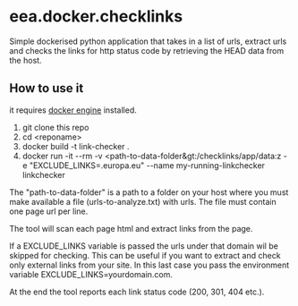 # eea.docker.checklinks

Simple dockerised python application that takes in a list of urls, extract urls and checks the links for http status code by
retrieving the HEAD data from the host.

## How to use it

it requires [docker engine](https://docs.docker.com/engine/installation/) installed.

1. git clone this repo
2. cd &lt;reponame&gt;
3. docker build -t link-checker .
4. docker run -it --rm -v  &lt;path-to-data-folder&gt:/checklinks/app/data:z -e "EXCLUDE_LINKS=.europa.eu" --name my-running-linkchecker linkchecker

The "path-to-data-folder" is a path to a folder on your host where you must make
available a file (urls-to-analyze.txt) with urls. The file must contain one page url 
per line.

The tool will scan each page html and extract links from the page. 

If a EXCLUDE_LINKS variable is passed the urls under that domain wil be skipped 
for checking. This can be useful if you want to extract and check only external 
links from your site. In this last case you
pass the environment variable EXCLUDE_LINKS=yourdomain.com.

At the end the tool reports each link status code (200, 301, 404 etc.).
